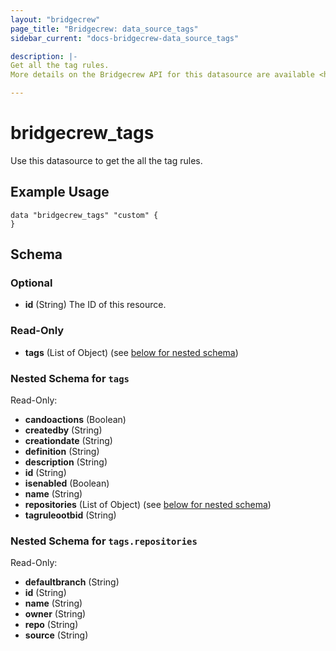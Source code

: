 ```yaml
---
layout: "bridgecrew"
page_title: "Bridgecrew: data_source_tags"
sidebar_current: "docs-bridgecrew-data_source_tags"

description: |-
Get all the tag rules.
More details on the Bridgecrew API for this datasource are available <https://docs.bridgecrew.io/reference/gettag>.

---
```


# bridgecrew_tags

Use this datasource to get the all the tag rules.




## Example Usage
```hcl
data "bridgecrew_tags" "custom" {
}
```
<!-- schema generated by tfplugindocs -->
## Schema

### Optional

- **id** (String) The ID of this resource.

### Read-Only

- **tags** (List of Object) (see [below for nested schema](#nestedatt--tags))

<a id="nestedatt--tags"></a>
### Nested Schema for `tags`

Read-Only:

- **candoactions** (Boolean)
- **createdby** (String)
- **creationdate** (String)
- **definition** (String)
- **description** (String)
- **id** (String)
- **isenabled** (Boolean)
- **name** (String)
- **repositories** (List of Object) (see [below for nested schema](#nestedobjatt--tags--repositories))
- **tagruleootbid** (String)

<a id="nestedobjatt--tags--repositories"></a>
### Nested Schema for `tags.repositories`

Read-Only:

- **defaultbranch** (String)
- **id** (String)
- **name** (String)
- **owner** (String)
- **repo** (String)
- **source** (String)
